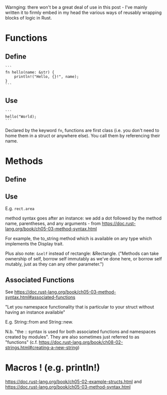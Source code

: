 Warnging: there won't be a great deal of use in this post - I've mainly written it to firmly embed in my head the various ways of reusably wrapping blocks of logic in Rust.

# Functions 
## Define
    ```
    fn hello(name: &str) {
        println!("Hello, {}!", name);
    }
    ```

## Use
    ```
    hello("World);
    ```

Declared by the keyword ```fn```, functions are first class (i.e. you don't need to home them in a struct or anywhere else). You call them by referencing their name.

# Methods
## Define

## Use
E.g. ```rect.area```

method syntax goes after an instance: we add a dot followed by the method name, parentheses, and any arguments - from https://doc.rust-lang.org/book/ch05-03-method-syntax.html

For example, the to_string method which is available on any type which implements the Display trait.

Plus also note: ```&self``` instead of rectangle: &Rectangle. ("Methods can take ownership of self, borrow self immutably as we’ve done here, or borrow self mutably, just as they can any other parameter.")

## Associated Functions
See https://doc.rust-lang.org/book/ch05-03-method-syntax.html#associated-functions

"Let you namespace functionality that is particular to your struct without having an instance available"

E.g. String::from and String::new.

N.b. "the :: syntax is used for both associated functions and namespaces created by modules".  They are also sometimes just referred to as "functions" (c.f. https://doc.rust-lang.org/book/ch08-02-strings.html#creating-a-new-string)

# Macros ! (e.g. println!)

https://doc.rust-lang.org/book/ch05-02-example-structs.html
and https://doc.rust-lang.org/book/ch05-03-method-syntax.html

